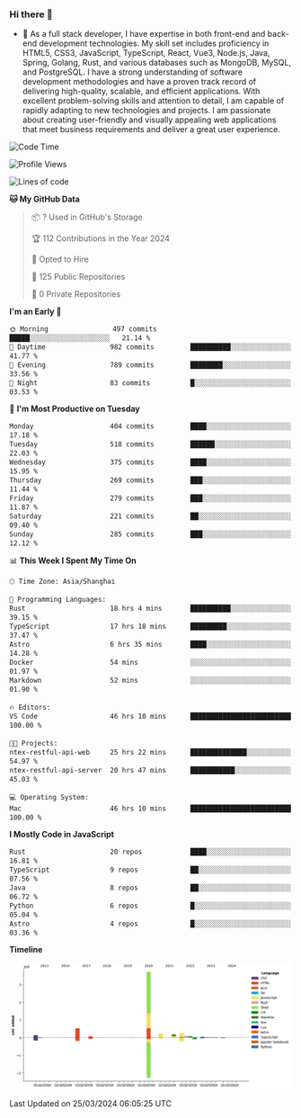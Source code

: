 ### Hi there 👋

- 🌱 As a full stack developer, I have expertise in both front-end and back-end development technologies. My skill set includes proficiency in HTML5, CSS3, JavaScript, TypeScript, React, Vue3, Node.js, Java, Spring, Golang, Rust, and various databases such as MongoDB, MySQL, and PostgreSQL. I have a strong understanding of software development methodologies and have a proven track record of delivering high-quality, scalable, and efficient applications. With excellent problem-solving skills and attention to detail, I am capable of rapidly adapting to new technologies and projects. I am passionate about creating user-friendly and visually appealing web applications that meet business requirements and deliver a great user experience.

<!--START_SECTION:waka-->
![Code Time](http://img.shields.io/badge/Code%20Time-1%2C295%20hrs%2047%20mins-blue)

![Profile Views](http://img.shields.io/badge/Profile%20Views-0-blue)

![Lines of code](https://img.shields.io/badge/From%20Hello%20World%20I%27ve%20Written-5.6%20million%20lines%20of%20code-blue)

**🐱 My GitHub Data** 

> 📦 ? Used in GitHub's Storage 
 > 
> 🏆 112 Contributions in the Year 2024
 > 
> 💼 Opted to Hire
 > 
> 📜 125 Public Repositories 
 > 
> 🔑 0 Private Repositories 
 > 
**I'm an Early 🐤** 

```text
🌞 Morning                497 commits         █████░░░░░░░░░░░░░░░░░░░░   21.14 % 
🌆 Daytime                982 commits         ██████████░░░░░░░░░░░░░░░   41.77 % 
🌃 Evening                789 commits         ████████░░░░░░░░░░░░░░░░░   33.56 % 
🌙 Night                  83 commits          █░░░░░░░░░░░░░░░░░░░░░░░░   03.53 % 
```
📅 **I'm Most Productive on Tuesday** 

```text
Monday                   404 commits         ████░░░░░░░░░░░░░░░░░░░░░   17.18 % 
Tuesday                  518 commits         ██████░░░░░░░░░░░░░░░░░░░   22.03 % 
Wednesday                375 commits         ████░░░░░░░░░░░░░░░░░░░░░   15.95 % 
Thursday                 269 commits         ███░░░░░░░░░░░░░░░░░░░░░░   11.44 % 
Friday                   279 commits         ███░░░░░░░░░░░░░░░░░░░░░░   11.87 % 
Saturday                 221 commits         ██░░░░░░░░░░░░░░░░░░░░░░░   09.40 % 
Sunday                   285 commits         ███░░░░░░░░░░░░░░░░░░░░░░   12.12 % 
```


📊 **This Week I Spent My Time On** 

```text
🕑︎ Time Zone: Asia/Shanghai

💬 Programming Languages: 
Rust                     18 hrs 4 mins       ██████████░░░░░░░░░░░░░░░   39.15 % 
TypeScript               17 hrs 18 mins      █████████░░░░░░░░░░░░░░░░   37.47 % 
Astro                    6 hrs 35 mins       ████░░░░░░░░░░░░░░░░░░░░░   14.28 % 
Docker                   54 mins             ░░░░░░░░░░░░░░░░░░░░░░░░░   01.97 % 
Markdown                 52 mins             ░░░░░░░░░░░░░░░░░░░░░░░░░   01.90 % 

🔥 Editors: 
VS Code                  46 hrs 10 mins      █████████████████████████   100.00 % 

🐱‍💻 Projects: 
ntex-restful-api-web     25 hrs 22 mins      ██████████████░░░░░░░░░░░   54.97 % 
ntex-restful-api-server  20 hrs 47 mins      ███████████░░░░░░░░░░░░░░   45.03 % 

💻 Operating System: 
Mac                      46 hrs 10 mins      █████████████████████████   100.00 % 
```

**I Mostly Code in JavaScript** 

```text
Rust                     20 repos            ████░░░░░░░░░░░░░░░░░░░░░   16.81 % 
TypeScript               9 repos             ██░░░░░░░░░░░░░░░░░░░░░░░   07.56 % 
Java                     8 repos             ██░░░░░░░░░░░░░░░░░░░░░░░   06.72 % 
Python                   6 repos             █░░░░░░░░░░░░░░░░░░░░░░░░   05.04 % 
Astro                    4 repos             █░░░░░░░░░░░░░░░░░░░░░░░░   03.36 % 
```



**Timeline**

![Lines of Code chart](https://raw.githubusercontent.com/elton/elton/main/assets/bar_graph.png)


 Last Updated on 25/03/2024 06:05:25 UTC
<!--END_SECTION:waka-->

<!--
**elton/elton** is a ✨ _special_ ✨ repository because its `README.md` (this file) appears on your GitHub profile.

Here are some ideas to get you started:

- 🔭 I’m currently working on ...
- 🌱 I’m currently learning ...
- 👯 I’m looking to collaborate on ...
- 🤔 I’m looking for help with ...
- 💬 Ask me about ...
- 📫 How to reach me: ...
- 😄 Pronouns: ...
- ⚡ Fun fact: ...
-->
